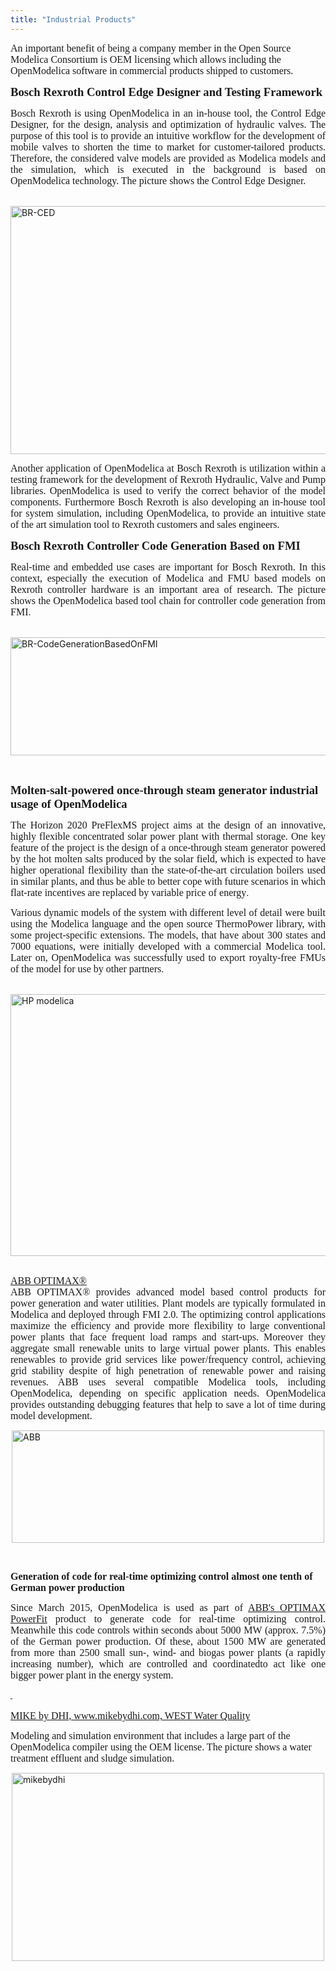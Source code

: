 ```yaml
---
title: "Industrial Products"
---
```

<p><span style="font-family: times new roman,times; font-size: 12pt;">An important benefit of being a company member in the Open Source Modelica Consortium is OEM licensing which allows including the OpenModelica software in commercial products shipped to customers.</span></p>
<p><span style="font-size: 14pt;"><strong><span style="font-family: 'times new roman', times;">Bosch Rexroth Control Edge Designer and Testing Framework</span></strong></span></p>
<p style="text-align: justify;"><span style="font-family: 'times new roman', times; font-size: 12pt;">Bosch Rexroth is using OpenModelica in an in-house tool, the Control Edge Designer, for the design, analysis and optimization of hydraulic valves. The purpose of this tool is to provide an intuitive workflow for the development of mobile valves to shorten the time to market for customer-tailored products. Therefore, the considered valve models are provided as Modelica models and the simulation, which is executed in the background is based on OpenModelica technology. The picture shows the Control Edge Designer.</span></p>
<p><br /><img src="/images/BR-CED.JPG" alt="BR-CED" width="831" height="397" style="display: block; margin-left: auto; margin-right: auto;" /></p>
<p style="text-align: justify;"><span style="font-family: 'times new roman', times; font-size: 12pt;">Another application of OpenModelica at Bosch Rexroth is utilization within a testing framework for the development of Rexroth Hydraulic, Valve and Pump libraries. OpenModelica is used to verify the correct behavior of the model components. Furthermore Bosch Rexroth is also developing an in-house tool for system simulation, including OpenModelica, to provide an intuitive state of the art simulation tool to Rexroth customers and sales engineers.</span></p>
<p style="text-align: justify;"><strong><span style="font-family: 'times new roman', times; font-size: 14pt;">Bosch Rexroth Controller Code Generation Based on FMI</span></strong></p>
<p style="text-align: justify;"><span style="font-family: 'times new roman', times; font-size: 12pt;">Real-time and embedded use cases are important for Bosch Rexroth. In this context, especially the execution of Modelica and FMU based models on Rexroth controller hardware is an important area of research. The picture shows the OpenModelica based tool chain for controller code generation from FMI</span>.</p>
<p>&nbsp; &nbsp;&nbsp;<img src="/images/BR-CodeGenerationBasedOnFMI.PNG" alt="BR-CodeGenerationBasedOnFMI" style="display: block; margin-left: auto; margin-right: auto;" width="707" height="189" /></p>
<p>&nbsp;</p>
<p><span style="font-family: 'times new roman', times;"><strong><span style="font-size: 14pt;">Molten-salt-powered once-through steam generator industrial usage of OpenModelica</span></strong></span></p>
<p style="text-align: justify;"><span style="font-size: 12pt; font-family: 'times new roman', times;">The Horizon 2020 PreFlexMS project aims at the design of an innovative, highly flexible concentrated solar power plant with thermal storage. One key feature of the project is the design of a once-through steam generator powered by the hot molten salts produced by the solar field, which is expected to have higher operational flexibility than the state-of-the-art circulation boilers used in similar plants, and thus be able to better cope with future scenarios in which flat-rate incentives are replaced by variable price of energy</span>.&nbsp;</p>
<p style="text-align: justify;"><span style="font-family: 'times new roman', times; font-size: 12pt;">Various dynamic models of the system with different level of detail were built using the Modelica language and the open source ThermoPower library, with some project-specific extensions. The models, that have about 300 states and 7000 equations, were initially developed with a commercial Modelica tool. Later on, OpenModelica was successfully used to export royalty-free FMUs of the model for use by other partners</span>.</p>
<p>&nbsp; &nbsp; &nbsp;<img src="/images/HP_modelica.png" alt="HP modelica" width="657" height="419" style="display: block; margin-left: auto; margin-right: auto;" />&nbsp; &nbsp; &nbsp; &nbsp; &nbsp; &nbsp; &nbsp; &nbsp; &nbsp; &nbsp; &nbsp; &nbsp; &nbsp; &nbsp; &nbsp; &nbsp; &nbsp; &nbsp; &nbsp; &nbsp; &nbsp; &nbsp; &nbsp; &nbsp; &nbsp; &nbsp; &nbsp; &nbsp; &nbsp; &nbsp;&nbsp; &nbsp;</p>
<p style="text-align: justify;"><a href="http://new.abb.com/power-generation/power-plant-optimization"><span style="font-family: times new roman,times; font-size: 12pt;">ABB OPTIMAX®</span></a><br /><span style="font-family: times new roman,times; font-size: 12pt;">ABB OPTIMAX® provides advanced model based control products for power generation and water utilities. Plant models are typically formulated in Modelica and deployed through FMI 2.0. The optimizing control applications maximize the efficiency and provide more flexibility to large conventional power plants that face frequent load ramps and start-ups. Moreover they aggregate small renewable units to large virtual power plants. This enables renewables to provide grid services like power/frequency control, achieving grid stability despite of high penetration of renewable power and raising revenues. ABB uses several compatible Modelica tools, including OpenModelica, depending on specific application needs. OpenModelica provides outstanding debugging features that help to save a lot of time during model development.</span></p>
<p style="text-align: justify;"><img style="display: block; margin-left: auto; margin-right: auto;" src="/images/ABB.png" alt="ABB" width="500" height="180" /></p>
<p>&nbsp;</p>
<p><span style="font-family: 'Times New Roman', serif; font-size: 16px; line-height: normal;"><span lang="en-US"><strong>Generation of code for real-time optimizing control almost one tenth of German power production</strong></span></span></p>
<p style="text-align: justify;"><span style="font-family: 'times new roman', times;"><span style="font-size: 12pt;"><span>Since March 2015, OpenModelica is used as part of <a href="http://www.abb.com/industries/db0003db004332/c12573e700330587c1256fda003a0a0b.aspx">ABB's OPTIMAX PowerFit</a> product to generate code for real-time optimizing control. Meanwhile this code controls within seconds about 5000 MW (approx. 7.5%) of the German power production. Of these, about 1500 MW are generated from more than 2500 small sun-, wind- and biogas power plants (a rapidly increasing number), which are controlled and coordinatedto act like one bigger power plant in the energy system.</span></span></span></p>
<p style="text-align: justify;"><span style="font-family: 'times new roman', times;"><span style="font-size: 12pt;"><span></span></span></span><a href="http://www.wolfram.com/system-modeler/" style="font-family: 'times new roman', times; font-size: 12pt; line-height: 1.8;"><span style="color: #000000; font-family: Arial, Helvetica, sans-serif; font-size: 11px; line-height: 1.8;">&nbsp;</span></a></p>
<p><a href="http://www.mikebydhi.com"><span style="font-family: times new roman,times; font-size: 12pt;">MIKE by DHI, www.mikebydhi.com, WEST Water Quality</span></a></p>
<p><span style="font-family: times new roman,times; font-size: 12pt;">Modeling and simulation environment that includes a large part of the OpenModelica compiler using the OEM license. The picture shows a water treatment effluent and sludge simulation.</span></p>
<p><img style="display: block; margin-left: auto; margin-right: auto;" src="/images/mikebydhi.png" alt="mikebydhi" width="500" height="301" /></p>
<p>&nbsp;</p>
<p>&nbsp;</p>
<p>&nbsp;</p>
<p>&nbsp;</p>